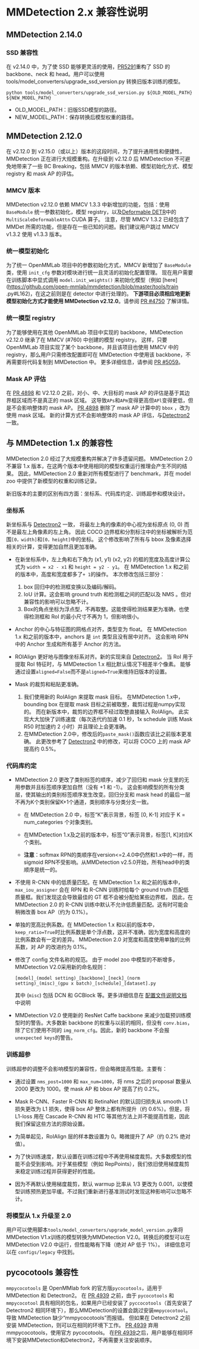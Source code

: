 # MMDetection 2.x 兼容性说明

## MMDetection 2.14.0

### SSD 兼容性

在 v2.14.0 中，为了使 SSD 能够更灵活的使用，[PR5291](https://github.com/open-mmlab/mmdetection/pull/5291)重构了 SSD 的 backbone、neck 和 head。用户可以使用 tools/model_converters/upgrade_ssd_version.py 转换旧版本训练的模型。


```shell
python tools/model_converters/upgrade_ssd_version.py ${OLD_MODEL_PATH} ${NEW_MODEL_PATH}

```

- OLD_MODEL_PATH：旧版SSD模型的路径。
- NEW_MODEL_PATH：保存转换后模型权重的路径。

## MMDetection 2.12.0

在 v2.12.0 到 v2.15.0（或以上）版本的这段时间，为了提升通用性和便捷性，MMDetection 正在进行大规模重构。在升级到 v2.12.0 后 MMDetection 不可避免地带来了一些 BC Breaking，包括 MMCV 的版本依赖、模型初始化方式、模型 registry 和 mask AP 的评估。

### MMCV 版本

MMDetection v2.12.0 依赖 MMCV 1.3.3 中新增加的功能，包括：使用 `BaseModule` 统一参数初始化，模型 registry，以及[Deformable DETR](https://arxiv.org/abs/2010.04159)中的 `MultiScaleDeformableAttn` CUDA 算子。
注意，尽管 MMCV 1.3.2 已经包含了 MMDet 所需的功能，但是存在一些已知的问题。我们建议用户跳过 MMCV v1.3.2 使用 v1.3.3 版本。

### 统一模型初始化

为了统一 OpenMMLab 项目中的参数初始化方式，MMCV 新增加了 `BaseModule` 类，使用 `init_cfg` 参数对模块进行统一且灵活的初始化配置管理。
现在用户需要在训练脚本中显式调用 `model.init_weights()` 来初始化模型（例如 [here](https://github.com/open-mmlab/mmdetection/blob/master/tools/train .py#L162)，在这之前则是在 detector 中进行处理的。
**下游项目必须相应地更新模型初始化方式才能使用 MMDetection v2.12.0**。请参阅 [PR #4750](https://github.com/open-mmlab/mmdetection/pull/4750) 了解详情。

### 统一模型 registry

为了能够使用在其他 OpenMMLab 项目中实现的 backbone，MMDetection v2.12.0 继承了在 MMCV (#760) 中创建的模型 registry。
这样，只要 OpenMMLab 项目实现了某个 backbone，并且该项目也使用 MMCV 中的 registry，那么用户只需修改配置即可在 MMDetection 中使用该 backbone，不再需要将代码复制到 MMDetection 中。 更多详细信息，请参阅 [PR #5059](https://github.com/open-mmlab/mmdetection/pull/5059)。

### Mask AP 评估

在 [PR 4898](https://github.com/open-mmlab/mmdetection/pull/4898) 和 V2.12.0 之前，对小、中、大目标的 mask AP 的评估是基于其边界框区域而不是真正的 mask 区域。
这导致`APs`和`APm`变得更高但`APl`变得更低，但是不会影响整体的 mask AP。 [PR 4898](https://github.com/open-mmlab/mmdetection/pull/4898) 删除了 mask AP 计算中的 `bbox` ，改为使用 mask 区域。
新的计算方式不会影响整体的 mask AP 评估，与[Detectron2](https://github.com/facebookresearch/detectron2/)一致。

## 与 MMDetection 1.x 的兼容性

MMDetection 2.0 经过了大规模重构并解决了许多遗留问题。 MMDetection 2.0 不兼容 1.x 版本，在这两个版本中使用相同的模型权重运行推理会产生不同的结果。 因此，MMDetection 2.0 重新对所有模型进行了 benchmark，并在 model zoo 中提供了新模型的权重和训练记录。

新旧版本的主要的区别有四方面：坐标系、代码库约定、训练超参和模块设计。

### 坐标系

新坐标系与 [Detectron2](https://github.com/facebookresearch/detectron2/) 一致，
将最左上角的像素的中心视为坐标原点 (0, 0) 而不是最左上角像素的左上角。 因此 COCO 边界框和分割标注中的坐标被解析为范围`[0，width]`和`[0，height]`中的坐标。 这个修改影响了所有与 bbox 及像素选择相关的计算，变得更加自然且更加准确。

- 在新坐标系中，左上角和右下角为 (x1, y1) (x2, y2) 的框的宽度及高度计算公式为 `width = x2 - x1` 和 `height = y2 - y1`。
  在 MMDetection 1.x 和之前的版本中，高度和宽度都多了`+ 1`的操作。
  本次修改包括三部分：

  1. box 回归中的检测框变换以及编码/解码。
  2. IoU 计算。这会影响 ground truth 和检测框之间的匹配以及 NMS 。但对兼容性的影响可以忽略不计。
  3. Box的角点坐标为浮点型，不再取整。这能使得检测结果更为准确，也使得检测框和 RoI 的最小尺寸不再为 1，但影响很小。

- Anchor 的中心与特征图的网格点对齐，类型变为 float。
  在 MMDetection 1.x 和之前的版本中，anchors 是 `int` 类型且没有居中对齐。
  这会影响 RPN 中的 Anchor 生成和所有基于 Anchor 的方法。

- ROIAlign 更好地与图像坐标系对齐。新的实现来自 [Detectron2](https://github.com/facebookresearch/detectron2/tree/master/detectron2/layers/csrc/ROIAlign)。
  当 RoI 用于提取 RoI 特征时，与 MMDetection 1.x 相比默认情况下相差半个像素。
  能够通过设置`aligned=False`而不是`aligned=True`来维持旧版本的设置。

- Mask 的裁剪和粘贴更准确。

  1. 我们使用新的 RoIAlign 来提取 mask 目标。 在MMDetection 1.x中，bounding box 在提取 mask 目标之前被取整，裁剪过程是numpy实现的。 而在新版本中，裁剪的边界框不经过取整直接输入 RoIAlign。 此实现大大加快了训练速度（每次迭代约加速 0.1 秒，1x schedule 训练 Mask R50 时加速约 2 小时）并且理论上会更准确。
  2. 在MMDetection 2.0中，修改后的`paste_mask()`函数应该比之前版本更准确。 此更改参考了 [Detectron2](https://github.com/facebookresearch/detectron2/blob/master/detectron2/structures/masks.py) 中的修改，可以将 COCO 上的 mask AP 提高约 0.5%。

### 代码库约定

- MMDetection 2.0 更改了类别标签的顺序，减少了回归和 mask 分支里的无用参数并且标签顺序更加自然（没有 +1 和 -1）。
  这会影响模型的所有分类层，使其输出的类别标签顺序发生改变。回归分支和 mask head 的最后一层不再为K个类别保留K+1个通道，类别顺序与分类分支一致。

  - 在 MMDetection 2.0 中，标签“K”表示背景，标签 [0, K-1] 对应于 K = num_categories 个对象类别。

  - 在MMDetection 1.x及之前的版本中，标签“0”表示背景，标签[1, K]对应K个类别。

  - **注意**：softmax RPN的类顺序在version<=2.4.0中仍然和1.x中的一样，而sigmoid RPN不受影响。从MMDetection v2.5.0开始，所有head中的类顺序是统一的。

- 不使用 R-CNN 中的低质量匹配。在 MMDetection 1.x 和之前的版本中，`max_iou_assigner` 会在 RPN 和 R-CNN 训练时给每个 ground truth 匹配低质量框。我们发现这会导致最佳的 GT 框不会被分配给某些边界框，
  因此，在MMDetection 2.0 的 R-CNN 训练中默认不允许低质量匹配。这有时可能会稍微改善 box AP（约为 0.1%）。

- 单独的宽高比例系数。在 MMDetection 1.x 和以前的版本中，`keep_ratio=True`时比例系数是单个浮点数，这并不准确，因为宽度和高度的比例系数会有一定的差异。 MMDetection 2.0 对宽度和高度使用单独的比例系数，对 AP 的改进约为 0.1%。

- 修改了 config 文件名称的规范。 由于 model zoo 中模型的不断增多， MMDetection V2.0采用新的命名规则：

  ```shell
  [model]_(model setting)_[backbone]_[neck]_(norm setting)_(misc)_(gpu x batch)_[schedule]_[dataset].py
  ```

  其中 (`misc`) 包括 DCN 和 GCBlock 等。更多详细信息在 [配置文件说明文档](config.md) 中说明

- MMDetection V2.0 使用新的 ResNet Caffe backbone 来减少加载预训练模型时的警告。大多数新 backbone 的权重与以前的相同，但没有 `conv.bias`，除了它们使用不同的 `img_norm_cfg`。因此，新的 backbone 不会报`unexpected keys`的警告。

### 训练超参

训练超参的调整不会影响模型的兼容性，但会略微提高性能。主要有：

- 通过设置 `nms_post=1000` 和 `max_num=1000`，将 nms 之后的 proposal 数量从 2000 更改为 1000。使 mask AP 和 bbox AP 提高了约 0.2%。

- Mask R-CNN、Faster R-CNN 和 RetinaNet 的默认回归损失从 smooth L1 损失更改为 L1 损失，使得 box AP 整体上都有所提升（约 0.6%）。但是，将 L1-loss 用在 Cascade R-CNN 和 HTC 等其他方法上并不能提高性能，因此我们保留这些方法的原始设置。

- 为简单起见，RoIAlign 层的样本数设置为 0。略微提升了 AP（约 0.2% 绝对值）。

- 为了快训练速度，默认设置在训练过程中不再使用梯度裁剪。大多数模型的性能不会受到影响。对于某些模型（例如 RepPoints），我们依旧使用梯度裁剪来稳定训练过程并获得更好的性能。

- 因为不再默认使用梯度裁剪，默认 warmup 比率从 1/3 更改为 0.001，以使模型训练预热更加平缓。不过我们重新进行基准测试时发现这种影响可以忽略不计。

### 将模型从 1.x 升级至 2.0

用户可以使用脚本`tools/model_converters/upgrade_model_version.py`来将MMDetection V1.x训练的模型转换为MMDetection V2.0。转换后的模型可以在 MMDetection V2.0 中运行，但性能略有下降（绝对 AP 低于 1%）。
详细信息可以在 `configs/legacy` 中找到。

## pycocotools 兼容性

`mmpycocotools` 是 OpenMMlab fork 的官方版`pycocotools`，适用于 MMDetection 和 Detectron2。
在 [PR 4939](https://github.com/open-mmlab/mmdetection/pull/4939) 之前，由于 `pycocotools` 和 `mmpycocotool` 具有相同的包名，如果用户已经安装了 `pyccocotools`（首先安装了 Detectron2 相同环境下），那么MMDetection的设置会跳过安装`mmpycocotool`。 导致 MMDetection 缺少“mmpycocotools”而报错。
但如果在 Detectron2 之前安装 MMDetection，则可以在相同的环境下工作。
[PR 4939](https://github.com/open-mmlab/mmdetection/pull/4939) 弃用 mmpycocotools，使用官方 pycocotools。
在[PR 4939](https://github.com/open-mmlab/mmdetection/pull/4939)之后，用户能够在相同环境下安装MMDetection和Detectron2，不再需要关注安装顺序。
